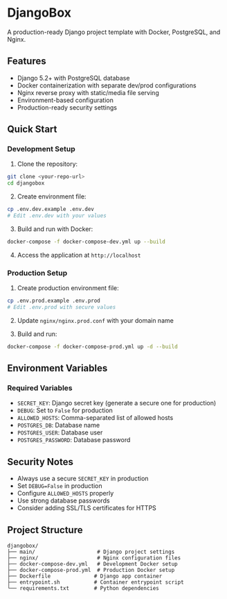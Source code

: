 # DjangoBox

A production-ready Django project template with Docker, PostgreSQL, and Nginx.

## Features

- Django 5.2+ with PostgreSQL database
- Docker containerization with separate dev/prod configurations
- Nginx reverse proxy with static/media file serving
- Environment-based configuration
- Production-ready security settings

## Quick Start

### Development Setup

1. Clone the repository:
```bash
git clone <your-repo-url>
cd djangobox
```

2. Create environment file:
```bash
cp .env.dev.example .env.dev
# Edit .env.dev with your values
```

3. Build and run with Docker:
```bash
docker-compose -f docker-compose-dev.yml up --build
```

4. Access the application at `http://localhost`

### Production Setup

1. Create production environment file:
```bash
cp .env.prod.example .env.prod
# Edit .env.prod with secure values
```

2. Update `nginx/nginx.prod.conf` with your domain name

3. Build and run:
```bash
docker-compose -f docker-compose-prod.yml up -d --build
```

## Environment Variables

### Required Variables

- `SECRET_KEY`: Django secret key (generate a secure one for production)
- `DEBUG`: Set to `False` for production
- `ALLOWED_HOSTS`: Comma-separated list of allowed hosts
- `POSTGRES_DB`: Database name
- `POSTGRES_USER`: Database user
- `POSTGRES_PASSWORD`: Database password

## Security Notes

- Always use a secure `SECRET_KEY` in production
- Set `DEBUG=False` in production
- Configure `ALLOWED_HOSTS` properly
- Use strong database passwords
- Consider adding SSL/TLS certificates for HTTPS

## Project Structure

```
djangobox/
├── main/                    # Django project settings
├── nginx/                   # Nginx configuration files
├── docker-compose-dev.yml   # Development Docker setup
├── docker-compose-prod.yml  # Production Docker setup
├── Dockerfile              # Django app container
├── entrypoint.sh           # Container entrypoint script
└── requirements.txt        # Python dependencies
```